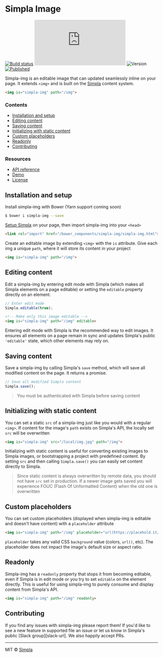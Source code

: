 # Simpla Image
[![Build status][travis-badge]][travis-url] ![Size][size-badge] ![Version][bower-badge] [![Published][webcomponents-badge]][webcomponents-url]

Simpla-img is an editable image that can updated seamlessly inline on your page. It extends `<img>` and is built on the [Simpla][simpla] content system.

<!---
```
<custom-element-demo>
  <template>
    <script src="../webcomponentsjs/webcomponents-lite.js"></script>
    <link rel="import" href="simpla-img.html">

    <script src="https://unpkg.com/simpla@2.0.0"></script>
    <script>
      Simpla.init('local');
      Simpla.editable(true);
    </script>

    <style>
      img {
        max-width: 100%;
        max-height: 400px;
        margin-right: 5px;
      }
    </style>
    <next-code-block></next-code-block>
  </template>
</custom-element-demo>
```
-->

```html
<img is="simpla-img" path="/img">
```

### Contents

- [Installation and setup](#installation-and-setup)
- [Editing content](#editing-content)
- [Saving content](#saving-content)
- [Initializing with static content](#initializing-with-static-content)
- [Custom placeholders](#custom-placeholders)
- [Readonly](#readonly)
- [Contributing](#contributing)

### Resources

- [API reference][api]
- [Demo][demo]
- [License][license]

## Installation and setup

Install simpla-img with Bower (Yarn support coming soon)

```sh
$ bower i simpla-img --save
```

[Setup Simpla][simpla-setup] on your page, then import simpla-img into your `<head>`

```html
<link rel="import" href="/bower_components/simpla-img/simpla-img.html">
```

Create an editable image by extending `<img>` with the `is` attribute. Give each img a unique `path`, where it will store its content in your project

```html
<img is="simpla-img" path="/img">
```

## Editing content

Edit a simpla-img by entering edit mode with Simpla (which makes all Simpla elements on a page editable) or setting the `editable` property directly on an element.

```js
// Enter edit mode
Simpla.editable(true);
```

```html
<!-- Make only this image editable -->
<img is="simpla-img" path="/img" editable>
```

Entering edit mode with Simpla is the recommended way to edit images. It ensures all elements on a page remain in sync and updates Simpla's public `'editable'` state, which other elements may rely on.

## Saving content

Save a simpla-img by calling Simpla's `save` method, which will save all modified content on the page. It returns a promise.

```js
// Save all modified Simpla content
Simpla.save();
```

> You must be authenticated with Simpla before saving content

## Initializing with static content

You can set a static `src` of a simpla-img just like you would with a regular `<img>`. If content for the image's `path` exists on Simpla's API, the locally set `src` will be overwritten

```html
<img is="simpla-img" src="/local/img.jpg" path="/img">
```

Initializing with static content is useful for converting existing images to Simpla images, or bootstrapping a project with predefined content. By setting `src` and then calling `Simpla.save()` you can easily set content directly to Simpla.

> Since static content is always overwritten by remote data, you should not have `src` set in production. If a newer image gets saved you will experience FOUC (Flash Of Unformatted Content) when the old one is overwritten 

## Custom placeholders

You can set custom placeholders (displayed when simpla-img is editable and doesn't have content) with a `placeholder` attribute

```html
<img is="simpla-img" path="/img" placeholder="url(https://placehold.it/200x200)">
```

`placeholder` takes any valid CSS `background` value (colors, `url()`, etc). The placeholder does not impact the image's default size or aspect ratio.

## Readonly

Simpla-img has a `readonly` property that stops it from becoming editable, even if Simpla is in edit mode or you try to set `editable` on the element directly. This is useful for using simpla-img to purely consume and display content from Simpla's API.

```html
<img is="simpla-img" path="/img" readonly>
```

## Contributing

If you find any issues with simpla-img please report them! If you'd like to see a new feature in supported file an issue or let us know in Simpla's public [Slack group][slack-url]. We also happily accept PRs. 

***

MIT © [Simpla][simpla]

[simpla]: https://www.simpla.io
[simpla-setup]: https://docs.simpla.io/guides/get-started.htlm

[api]: https://www.webcomponents.org/element/simplaio/simpla-img/page/API.md
[demo]: https://www.webcomponents.org/element/simplaio/simpla-img/demo/demo/index.html
[license]: https://github.com/simplaio/simpla-img/blob/master/LICENSE

[bower-badge]: https://img.shields.io/bower/v/simpla-img.svg
[travis-badge]: https://img.shields.io/travis/simplaio/simpla-img.svg
[travis-url]: https://travis-ci.org/simplaio/simpla-img
[size-badge]: http://img.badgesize.io/simplaio/simpla-img/master/simpla-img.html?compression=gzip&label=render_bundle_%28gzip%29
[webcomponents-badge]: https://img.shields.io/badge/webcomponents.org-published-blue.svg
[webcomponents-url]: https://www.webcomponents.org/element/simplaio/simpla-img
